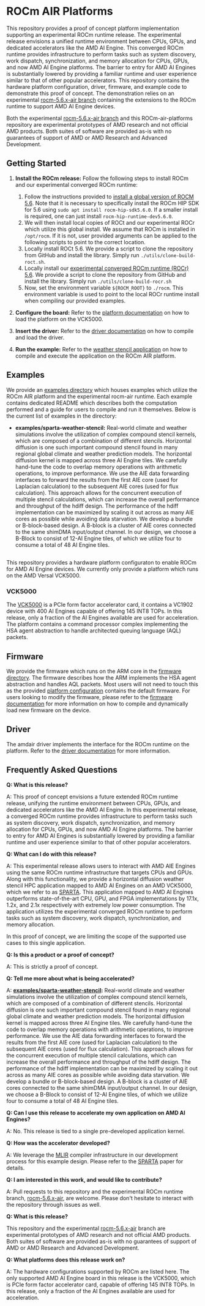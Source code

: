 # ROCm AIR Platforms

This repository provides a proof of concept platform implementation supporting an experimental ROCm runtime release. The experimental release envisions a unified runtime environment between CPUs, GPUs, and dedicated accelerators like the AMD AI Engine. This converged ROCm runtime provides infrastructure to perform tasks such as system discovery, work dispatch, synchronization, and memory allocation for CPUs, GPUs, and now AMD AI Engine platforms. The barrier to entry for AMD AI Engines is substantially lowered by providing a familiar runtime and user experience similar to that of other popular accelerators. This repository contains the hardware platform configuration, driver, firmware, and example code to demonstrate this proof of concept. The demonstration relies on an experimental [rocm-5.6.x-air branch](https://github.com/RadeonOpenCompute/ROCR-Runtime/tree/experimental/rocm-5.6.x-air) containing the extensions to the ROCm runtime to support AMD AI Engine devices. 

Both the experimental [rocm-5.6.x-air branch](https://github.com/RadeonOpenCompute/ROCR-Runtime/tree/experimental/rocm-5.6.x-air) and this ROCm-air-platforms repository are experimental prototypes of AMD research and not official AMD products. Both suites of software are provided as-is with no guarantees of support of AMD or AMD Research and Advanced Development.

## Getting Started

1. **Install the ROCm release:** Follow the following steps to install ROCm and our experimental converged ROCm runtime:
  
    1. Follow the instructions provided to [install a global version of ROCM 5.6](https://rocm.docs.amd.com/en/docs-5.6.0/deploy/linux/os-native/install.html). Note that it is necessary to specifically install the ROCm HIP SDK for 5.6 using `sudo apt install rocm-hip-sdk5.6.0`. If a smaller install is required, one can just install `rocm-hip-runtime-dev5.6.0`.
    3. We will then install local copies of ROCt and our experimental ROCr which utilize this global install. We assume that ROCm is installed in `/opt/rocm`. If it is not, user provided arguments can be applied to the following scripts to point to the correct location.
    4. Locally install ROCt 5.6. We provide a script to clone the repository from GitHub and install the library. Simply run `./utils/clone-build-roct.sh`.
    5. Locally install our [experimental converged ROCm runtime (ROCr) 5.6](https://github.com/RadeonOpenCompute/ROCR-Runtime/tree/experimental/rocm-5.6.x-air). We provide a script to clone the repository from GitHub and install the library. Simply run `./utils/clone-build-rocr.sh`
    6. Now, set the environment variable `${ROCM_ROOT}` to `./rocm`. This environment variable is used to point to the local ROCr runtime install when compiling our provided examples. 
   
2. **Configure the board:** Refer to the [platform documentation](platform/vck5000) on how to load the platform on the VCK5000.
   
3. **Insert the driver:** Refer to the [driver documentation](driver) on how to compile and load the driver.
   
4. **Run the example:** Refer to the [weather stencil application](examples/sparta-weather-stencil) on how to compile and execute the application on the ROCm AIR platform.

## Examples

We provide an [examples directory](examples) which houses examples which utilize the ROCm AIR platform and the experimental rocm-air runtime. Each example contains dedicated README which describes both the computation performed and a guide for users to compile and run it themselves. Below is the current list of examples in the directory: 

* **examples/sparta-weather-stencil:** Real-world climate and weather simulations involve the utilization of complex compound stencil kernels, which are composed of a combination of different stencils. Horizontal diffusion is one such important compound stencil found in many regional global climate and weather prediction models. The horizontal diffusion kernel is mapped across three AI Engine tiles. We carefully hand-tune the code to overlap memory operations with arithmetic operations, to improve performance. We use the AIE data forwarding interfaces to forward the results from the first AIE core (used for Laplacian calculation) to the subsequent AIE cores (used for flux calculation). This approach allows for the concurrent execution of multiple stencil calculations, which can increase the overall performance and throughput of the hdiff design.  The performance of the hdiff implementation can be maximized by scaling it out across as many AIE cores as possible while avoiding data starvation. We develop a bundle or B-block-based design. A B-block is a cluster of AIE cores connected to the same shimDMA input/output channel. In our design, we choose a B-Block to consist of 12-AI Engine tiles, of which we utilize four to consume a total of 48 AI Engine tiles. 

## 

This repository provides a hardware platform configuraton to enable ROCm for AMD AI Engine devices. We currently only provide a platform which runs on the AMD Versal VCK5000.  

### VCK5000 

The [VCK5000](https://www.xilinx.com/products/boards-and-kits/vck5000.html) is a PCIe form factor accelerator card, it contains a VC1902 device with 400 AI Engines capable of offering 145 INT8 TOPs.  In this release, only a fraction of the AI Engines available are used for acceleration. The platform contains a command processor complex implementing the HSA agent abstraction to handle architected queuing language (AQL) packets. 

## Firmware

We provide the firmware which runs on the ARM core in the [firmware directory](firmware). The firmware describes how the ARM implements the HSA agent abstraction and handles AQL packets. Most users will not need to touch this as the provided [platform configuration](platform/vck5000) contains the default firmware. For users looking to modify the firmware, please refer to the [firmware documentation](firmware) for more information on how to compile and dynamically load new firmware on the device. 

## Driver 

The amdair driver implements the interface for the ROCm runtime on the platform. Refer to the [driver documentation](driver) for more information.

## Frequently Asked Questions

**Q: What is this release?**

A: This proof of concept envisions a future extended ROCm runtime release, unifying the runtime environment between CPUs, GPUs, and dedicated accelerators like the AMD AI Engine. In this experimental release, a converged ROCm runtime provides infrastructure to perform tasks such as system discovery, work dispatch, synchronization, and memory allocation for CPUs, GPUs, and now AMD AI Engine platforms. The barrier to entry for AMD AI Engines is substantially lowered by providing a familiar runtime and user experience similar to that of other popular accelerators.

**Q: What can I do with this release?**

A: This experimental release allows users to interact with AMD AIE Engines using the same ROCm runtime infrastructure that targets CPUs and GPUs. Along with this functionality, we provide a horizontal diffusion weather stencil HPC application mapped to AMD AI Engines on an AMD VCK5000, which we refer to as [SPARTA](https://arxiv.org/pdf/2303.03509.pdf). This application mapped to AMD AI Engines outperforms state-of-the-art CPU, GPU, and FPGA implementations by 17.1x, 1.2x, and 2.1x respectively with extremely low power consumption. The application utilizes the experimental converged ROCm runtime to perform tasks such as system discovery, work dispatch, synchronization, and memory allocation.

In this proof of concept, we are limiting the scope of the supported use cases to this single application.

**Q: Is this a product or a proof of concept?**

A: This is strictly a proof of concept.

**Q: Tell me more about what is being accelerated?**

A: **[examples/sparta-weather-stencil](examples/sparta-weather-stencil):** Real-world climate and weather simulations involve the utilization of complex compound stencil kernels, which are composed of a combination of different stencils. Horizontal diffusion is one such important compound stencil found in many regional global climate and weather prediction models. The horizontal diffusion kernel is mapped across three AI Engine tiles. We carefully hand-tune the code to overlap memory operations with arithmetic operations, to improve performance. We use the AIE data forwarding interfaces to forward the results from the first AIE core (used for Laplacian calculation) to the subsequent AIE cores (used for flux calculation). This approach allows for the concurrent execution of multiple stencil calculations, which can increase the overall performance and throughput of the hdiff design.  The performance of the hdiff implementation can be maximized by scaling it out across as many AIE cores as possible while avoiding data starvation. We develop a bundle or B-block-based design. A B-block is a cluster of AIE cores connected to the same shimDMA input/output channel. In our design, we choose a B-Block to consist of 12-AI Engine tiles, of which we utilize four to consume a total of 48 AI Engine tiles. 

**Q: Can I use this release to accelerate my own application on AMD AI Engines?**

A: No.  This release is tied to a single pre-developed application kernel.

**Q: How was the accelerator developed?**

A: We leverage the [MLIR](https://mlir.llvm.org) compiler infrastructure in our development process for this example design. Please refer to the [SPARTA](https://arxiv.org/pdf/2303.03509.pdf) paper for details. 

**Q: I am interested in this work, and would like to contribute?**

A: Pull requests to this repository and the experimental ROCm runtime branch, [rocm-5.6.x-air](https://github.com/RadeonOpenCompute/ROCR-Runtime/tree/experimental/rocm-5.6.x-air), are welcome. Please don't hesitate to interact with the repository through issues as well. 

**Q: What is this release?**

This repository and the experimental [rocm-5.6.x-air](https://github.com/RadeonOpenCompute/ROCR-Runtime/tree/experimental/rocm-5.6.x-air) branch are experimental prototypes of AMD research and not official AMD products. Both suites of software are provided as-is with no guarantees of support of AMD or AMD Research and Advanced Development.

**Q: What platforms does this release work on?**

A: The hardware configurations supported by ROCm are listed here.  The only supported AMD AI Engine board in this release is the VCK5000, which is PCIe form factor accelerator card, capable of offering 145 INT8 TOPs. In this release, only a fraction of the AI Engines available are used for acceleration.
